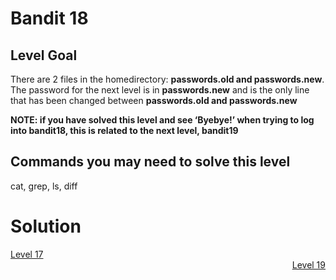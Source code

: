 <html>
<h1>Bandit 18</h1>

<h2 id="level-goal">Level Goal</h2>
<p>There are 2 files in the homedirectory: <strong>passwords.old and
passwords.new</strong>. The password for the next level is in
<strong>passwords.new</strong> and is the only line that has been changed between
<strong>passwords.old and passwords.new</strong></p>

<p><strong>NOTE: if you have solved this level and see ‘Byebye!’ when trying
to log into bandit18, this is related to the next level, bandit19</strong></p>

<h2 id="commands-you-may-need-to-solve-this-level">Commands you may need to solve this level</h2>
<p>cat, grep, ls, diff</p>


<h1>Solution</h1>
<div style="text-align: left"><a href="./bandit17.md">Level 17</a></div>
<div style="text-align: right"><a href="./bandit19.md">Level 19</a></div>
</html>
